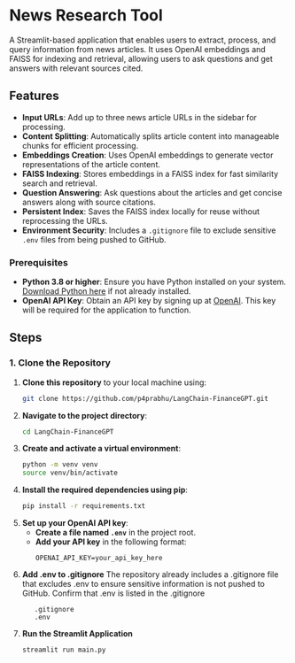 # News Research Tool
A Streamlit-based application that enables users to extract, process, and query information from news articles. It uses OpenAI embeddings and FAISS for indexing and retrieval, allowing users to ask questions and get answers with relevant sources cited.

## Features

- **Input URLs**: Add up to three news article URLs in the sidebar for processing.
- **Content Splitting**: Automatically splits article content into manageable chunks for efficient processing.
- **Embeddings Creation**: Uses OpenAI embeddings to generate vector representations of the article content.
- **FAISS Indexing**: Stores embeddings in a FAISS index for fast similarity search and retrieval.
- **Question Answering**: Ask questions about the articles and get concise answers along with source citations.
- **Persistent Index**: Saves the FAISS index locally for reuse without reprocessing the URLs.
- **Environment Security**: Includes a `.gitignore` file to exclude sensitive `.env` files from being pushed to GitHub.

### Prerequisites

- **Python 3.8 or higher**: Ensure you have Python installed on your system. [Download Python here](https://www.python.org/downloads/) if not already installed.
- **OpenAI API Key**: Obtain an API key by signing up at [OpenAI](https://openai.com/). This key will be required for the application to function.

## Steps
### 1. Clone the Repository
1. **Clone this repository** to your local machine using:
   ```bash
   git clone https://github.com/p4prabhu/LangChain-FinanceGPT.git
2. **Navigate to the project directory**:
   ```bash
   cd LangChain-FinanceGPT
3. **Create and activate a virtual environment**:
   ```bash
   python -m venv venv
   source venv/bin/activate
4. **Install the required dependencies using pip**:
   ```bash
   pip install -r requirements.txt
5. **Set up your OpenAI API key**:
   - **Create a file named `.env`** in the project root.
   - **Add your API key** in the following format:
     ```plaintext
     OPENAI_API_KEY=your_api_key_here
     ```
6. **Add .env to .gitignore**
   The repository already includes a .gitignore file that excludes .env to ensure sensitive information is not pushed to GitHub. Confirm that .env is listed in the .gitignore      
    ```plaintext
       .gitignore
       .env
     ```
7. **Run the Streamlit Application**
   ```bash
   streamlit run main.py
   
   
   




  

